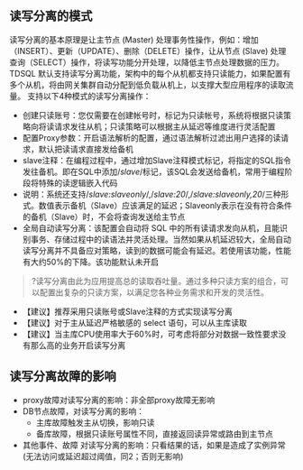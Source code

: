 ## 读写分离的模式
读写分离的基本原理是让主节点 (Master) 处理事务性操作，例如：增加（INSERT）、更新（UPDATE）、删除（DELETE）操作，让从节点 (Slave) 处理查询（SELECT）操作，将读写功能分开处理，以降低主节点处理数据的压力。
TDSQL 默认支持读写分离功能，架构中的每个从机都支持只读能力，如果配置有多个从机，将由网关集群自动分配到低负载从机上，以支撑大型应用程序的读取流量。
支持以下4种模式的读写分离操作：
- 创建只读账号：您仅需要在创建帐号时，标记为只读帐号，系统将根据只读策略向将读请求发往从机；只读策略可以根据主从延迟等维度进行灵活配置
-	配置Proxy参数：开启语法解析的配置，通过语法解析过滤出用户选择的读请求，默认把读请求直接发给备机
-	slave注释：在编程过程中，通过增加Slave注释模式标记，将指定的SQL指令发往备机。即在SQL中添加/*slave*/标记，该SQL会发送给备机，常用于编程阶段将特殊的读逻辑嵌入代码
-	说明：系统还支持/*slave:slaveonly*/,/*slave:20*/,/*slave:slaveonly,20*/三种形式。数值表示备机（Slave）应该满足的延迟；Slaveonly表示在没有符合条件的备机（Slave）时，不会将查询发送给主节点
- 全局自动读写分离：该配置会自动将 SQL 中的所有读请求发向从机，且能识别事务、存储过程中的读语法并灵活处理。当然如果从机延迟较大，全局自动读写分离并不具备应对策略，读到的数据可能会有延迟。若使用该功能，性能有大约50%的下降。该功能默认未开启
>?读写分离由此为应用提高总的读取吞吐量。通过多种只读方案的组合，可以配置出复杂的只读方案，以满足您各种业务需求和开发的灵活性。
- 【建议】推荐采用只读账号或Slave注释的方式实现读写分离
- 【建议】对于主从延迟严格敏感的 select 语句，可以从主库读取
- 【建议】当主库CPU使用率大于60%时，可考虑将部分对数据一致性要求没有那么高的业务开启读写分离

## 读写分离故障的影响
-	proxy故障对读写分离的影响：非全部proxy故障无影响
-	DB节点故障，对读写分离的影响：
	-  	 主库故障触发主从切换，影响只读
	-  	 备库故障，根据只读账号属性不同，直接返回读异常或路由到主节点
- 其他事件、故障 对读写分离的影响：只看结果的话，如果是造成了实例异常(无法访问或延迟超过阈值，同2；否则无影响)

